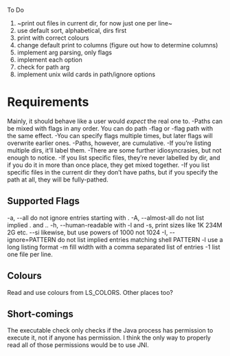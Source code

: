 To Do
1. ~print out files in current dir, for now just one per line~
2. use default sort, alphabetical, dirs first
3. print with correct colours
4. change default print to columns (figure out how to determine columns)
5. implement arg parsing, only flags
6. implement each option
7. check for path arg
8. implement unix wild cards in path/ignore options

# Requirements
Mainly, it should behave like a user would _expect_ the real one to.
-Paths can be mixed with flags in any order. You can do path -flag or -flag path with the same effect.
-You can specify flags multiple times, but later flags will overwrite earlier ones.
-Paths, however, are cumulative.
-If you’re listing multiple dirs, it’ll label them.
-There are some further idiosyncrasies, but not enough to notice.
    -If you list specific files, they’re never labelled by dir, and if you do it in more than once place, they get mixed together.
    -If you list specific files in the current dir they don’t have paths, but if you specify the path at all, they will be fully-pathed.


## Supported Flags
-a, --all                  do not ignore entries starting with .
-A, --almost-all           do not list implied . and ..
-h, --human-readable       with -l and -s, print sizes like 1K 234M 2G etc.
    --si                   likewise, but use powers of 1000 not 1024
-I, --ignore=PATTERN       do not list implied entries matching shell PATTERN
-l                         use a long listing format
-m                         fill width with a comma separated list of entries
-1                         list one file per line.

## Colours
Read and use colours from LS_COLORS. Other places too?

## Short-comings
The executable check only checks if the Java process has permission to execute it, not if anyone has permission. I think the only way to properly read all of those permissions would be to use JNI.
